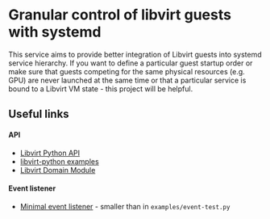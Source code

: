 # Granular control of libvirt guests with systemd

This service aims to provide better integration of Libvirt guests into systemd
service hierarchy. If you want to define a particular guest startup order or
make sure that guests competing for the same physical resources (e.g. GPU) are
never launched at the same time or that a particular service is bound to a
Libvirt VM state - this project will be helpful.

## Useful links

#### API

- [Libvirt Python API](https://libvirt.org/python.html)
- [libvirt-python examples](https://gitlab.com/libvirt/libvirt-python/-/tree/master/examples)
- [Libvirt Domain Module](https://libvirt.org/html/libvirt-libvirt-domain.html)

#### Event listener

- [Minimal event listener](https://stackoverflow.com/questions/8767834) -
  smaller than in `examples/event-test.py`
